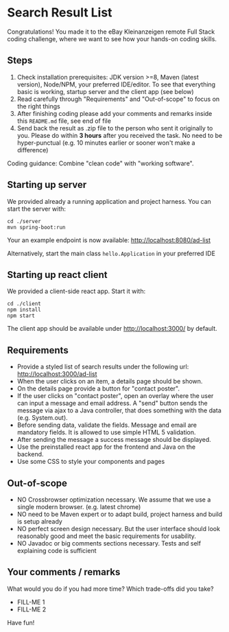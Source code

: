 # Search Result List

Congratulations! You made it to the eBay Kleinanzeigen remote Full Stack coding challenge, where we want to see how your hands-on coding skills.

## Steps

1. Check installation prerequisites: JDK version >=8, Maven (latest version), Node/NPM, your preferred IDE/editor. To see that everything basic is working, startup server and the client app (see below)
2. Read carefully through "Requirements" and "Out-of-scope" to focus on the right things
3. After finishing coding please add your comments and remarks inside this `README.md` file, see end of file
4. Send back the result as .zip file to the person who sent it originally to you. Please do within **3 hours** after you received the task. No need to be hyper-punctual (e.g. 10 minutes earlier or sooner won't make a difference)

Coding guidance: Combine "clean code" with "working software".


## Starting up server
We provided already a running application and project harness. You can start the server with:

```
cd ./server
mvn spring-boot:run
```

Your an example endpoint is now available: [http://localhost:8080/ad-list](http://localhost:8080/ad-list)

Alternatively, start the main class `hello.Application` in your preferred IDE

## Starting up react client
We provided a client-side react app. Start it with:

```
cd ./client
npm install
npm start
```

The client app should be available under [http://localhost:3000/](http://localhost:3000/) by default.

## Requirements
* Provide a styled list of search results under the following url: [http://localhost:3000/ad-list](http://localhost:3000/ad-list)
* When the user clicks on an item, a details page should be shown.
* On the details page provide a button for "contact poster".
* If the user clicks on "contact poster", open an overlay where the user can input a message and email address. A "send" button sends the message via ajax to a Java controller, that does something with the data (e.g. System.out).
* Before sending data, validate the fields. Message and email are mandatory fields. It is allowed to use simple HTML 5 validation.
* After sending the message a success message should be displayed.
* Use the preinstalled react app for the frontend and Java on the backend.
* Use some CSS to style your components and pages


## Out-of-scope
* NO Crossbrowser optimization necessary. We assume that we use a single modern browser. (e.g. latest chrome)
* NO need to be Maven expert or to adapt build, project harness and build is setup already
* NO perfect screen design necessary. But the user interface should look reasonably good and meet the basic requirements for usability. 
* NO Javadoc or big comments sections necessary. Tests and self explaining code is sufficient


## Your comments / remarks

What would you do if you had more time? Which trade-offs did you take?

* FILL-ME 1
* FILL-ME 2


Have fun!



